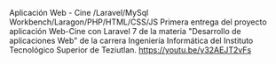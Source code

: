 Aplicación Web - Cine /Laravel/MySql Workbench/Laragon/PHP/HTML/CSS/JS
Primera entrega del proyecto aplicación Web-Cine con Laravel 7 de la materia "Desarrollo de aplicaciones Web" de la carrera Ingeniería Informática del Instituto Tecnológico Superior de Teziutlan.
https://youtu.be/y32AEJT2vFs
